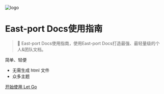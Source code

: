 <!-- _coverpage.md -->

![logo](/ericdoc-logo.png)
# East-port Docs使用指南 

> 💪 East-port Docs使用指南，使用East-port Docs打造最强、最轻量级的个人&团队文档。

 简单、轻便 
- 无需生成 html 文件
- 众多主题


[开始使用 Let Go](/README.md)